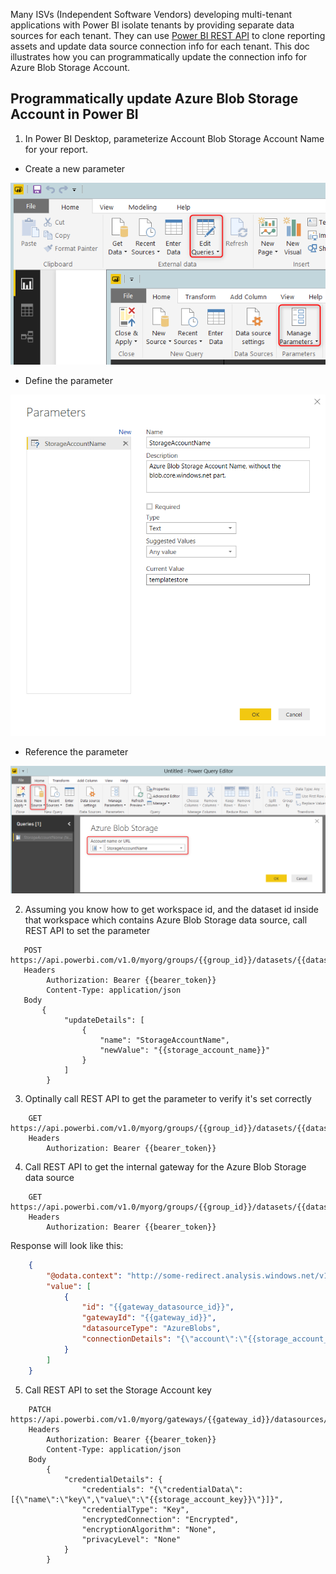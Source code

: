 Many ISVs (Independent Software Vendors) developing multi-tenant applications with Power BI isolate tenants by providing separate data sources for each tenant. They can use [Power BI REST API](https://msdn.microsoft.com/en-us/library/mt147898.aspx) to clone reporting assets and update data source connection info for each tenant.  This doc illustrates how you can programmatically update the connection info for Azure Blob Storage Account.
 
## Programmatically update Azure Blob Storage Account in Power BI

1. In Power BI Desktop, parameterize Account Blob Storage Account Name for your report.
  - Create a new parameter

![Alt text](/PowerBIISV/Docs/Images/NewParameter.png?raw=true "Create a new parameter")
  
  - Define the parameter

![Alt text](/PowerBIISV/Docs/Images/BlobAccountParameter.png?raw=true "Define the parameter")

  - Reference the parameter

![Alt text](/PowerBIISV/Docs/Images/UseParameter.png?raw=true "Reference the parameter")
 
2. Assuming you know how to get workspace id, and the dataset id inside that workspace which contains Azure Blob Storage data source, call REST API to set the parameter
```
   POST https://api.powerbi.com/v1.0/myorg/groups/{{group_id}}/datasets/{{dataset_id}}/UpdateParameters
   Headers
        Authorization: Bearer {{bearer_token}}
        Content-Type: application/json
   Body
       { 
            "updateDetails": [ 
                { 
                    "name": "StorageAccountName", 
                    "newValue": "{{storage_account_name}}" 
                }
            ] 
        } 
```
   
3. Optinally call REST API to get the parameter to verify it's set correctly
```
    GET https://api.powerbi.com/v1.0/myorg/groups/{{group_id}}/datasets/{{dataset_id}}/parameters
    Headers
        Authorization: Bearer {{bearer_token}}
```

4. Call REST API to get the internal gateway for the Azure Blob Storage data source
```
    GET https://api.powerbi.com/v1.0/myorg/groups/{{group_id}}/datasets/{{dataset_id}}/Default.GetBoundGatewayDataSources
    Headers
        Authorization: Bearer {{bearer_token}}
```    
Response will look like this:
```json
    {
        "@odata.context": "http://some-redirect.analysis.windows.net/v1.0/myorg/groups/{{group_id}}/$metadata#gatewayDatasources",
        "value": [
            {
                "id": "{{gateway_datasource_id}}",
                "gatewayId": "{{gateway_id}}",
                "datasourceType": "AzureBlobs",
                "connectionDetails": "{\"account\":\"{{storage_account_name}}\",\"domain\":\"blob.core.windows.net\"}"
            }
        ]
    }
```
5. Call REST API to set the Storage Account key
```
    PATCH https://api.powerbi.com/v1.0/myorg/gateways/{{gateway_id}}/datasources/{{gateway_datasource_id}}
    Headers
        Authorization: Bearer {{bearer_token}}
        Content-Type: application/json
    Body
        {
            "credentialDetails": {
                "credentials": "{\"credentialData\":[{\"name\":\"key\",\"value\":\"{{storage_account_key}}\"}]}",
                "credentialType": "Key",
                "encryptedConnection": "Encrypted",
                "encryptionAlgorithm": "None",
                "privacyLevel": "None"
            }
        }
        
